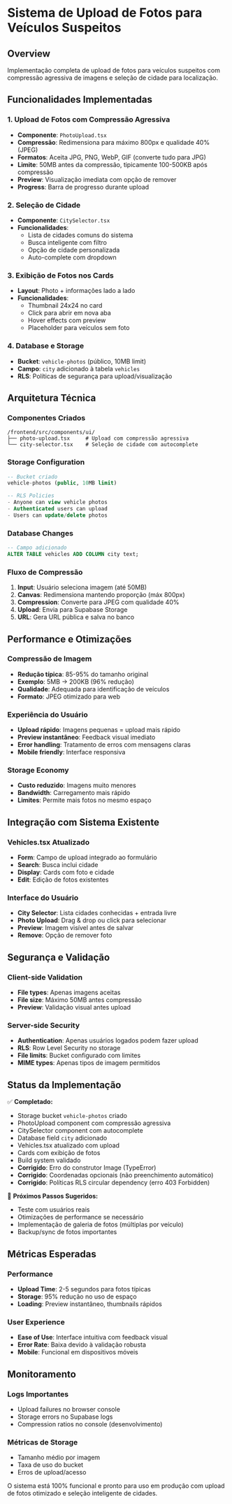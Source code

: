 # Sistema de Upload de Fotos para Veículos Suspeitos

## Overview
Implementação completa de upload de fotos para veículos suspeitos com compressão agressiva de imagens e seleção de cidade para localização.

## Funcionalidades Implementadas

### 1. Upload de Fotos com Compressão Agressiva
- **Componente**: `PhotoUpload.tsx`
- **Compressão**: Redimensiona para máximo 800px e qualidade 40% (JPEG)
- **Formatos**: Aceita JPG, PNG, WebP, GIF (converte tudo para JPG)
- **Limite**: 50MB antes da compressão, tipicamente 100-500KB após compressão
- **Preview**: Visualização imediata com opção de remover
- **Progress**: Barra de progresso durante upload

### 2. Seleção de Cidade
- **Componente**: `CitySelector.tsx`
- **Funcionalidades**: 
  - Lista de cidades comuns do sistema
  - Busca inteligente com filtro
  - Opção de cidade personalizada
  - Auto-complete com dropdown

### 3. Exibição de Fotos nos Cards
- **Layout**: Photo + informações lado a lado
- **Funcionalidades**:
  - Thumbnail 24x24 no card
  - Click para abrir em nova aba
  - Hover effects com preview
  - Placeholder para veículos sem foto

### 4. Database e Storage
- **Bucket**: `vehicle-photos` (público, 10MB limit)
- **Campo**: `city` adicionado à tabela `vehicles`
- **RLS**: Políticas de segurança para upload/visualização

## Arquitetura Técnica

### Componentes Criados
```
/frontend/src/components/ui/
├── photo-upload.tsx     # Upload com compressão agressiva
└── city-selector.tsx    # Seleção de cidade com autocomplete
```

### Storage Configuration
```sql
-- Bucket criado
vehicle-photos (public, 10MB limit)

-- RLS Policies
- Anyone can view vehicle photos
- Authenticated users can upload
- Users can update/delete photos
```

### Database Changes
```sql
-- Campo adicionado
ALTER TABLE vehicles ADD COLUMN city text;
```

### Fluxo de Compressão
1. **Input**: Usuário seleciona imagem (até 50MB)
2. **Canvas**: Redimensiona mantendo proporção (máx 800px)
3. **Compression**: Converte para JPEG com qualidade 40%
4. **Upload**: Envia para Supabase Storage
5. **URL**: Gera URL pública e salva no banco

## Performance e Otimizações

### Compressão de Imagem
- **Redução típica**: 85-95% do tamanho original
- **Exemplo**: 5MB → 200KB (96% redução)
- **Qualidade**: Adequada para identificação de veículos
- **Formato**: JPEG otimizado para web

### Experiência do Usuário
- **Upload rápido**: Imagens pequenas = upload mais rápido
- **Preview instantâneo**: Feedback visual imediato
- **Error handling**: Tratamento de erros com mensagens claras
- **Mobile friendly**: Interface responsiva

### Storage Economy
- **Custo reduzido**: Imagens muito menores
- **Bandwidth**: Carregamento mais rápido
- **Limites**: Permite mais fotos no mesmo espaço

## Integração com Sistema Existente

### Vehicles.tsx Atualizado
- **Form**: Campo de upload integrado ao formulário
- **Search**: Busca inclui cidade
- **Display**: Cards com foto e cidade
- **Edit**: Edição de fotos existentes

### Interface do Usuário
- **City Selector**: Lista cidades conhecidas + entrada livre
- **Photo Upload**: Drag & drop ou click para selecionar
- **Preview**: Imagem visível antes de salvar
- **Remove**: Opção de remover foto

## Segurança e Validação

### Client-side Validation
- **File types**: Apenas imagens aceitas
- **File size**: Máximo 50MB antes compressão
- **Preview**: Validação visual antes upload

### Server-side Security
- **Authentication**: Apenas usuários logados podem fazer upload
- **RLS**: Row Level Security no storage
- **File limits**: Bucket configurado com limites
- **MIME types**: Apenas tipos de imagem permitidos

## Status da Implementação

✅ **Completado:**
- Storage bucket `vehicle-photos` criado
- PhotoUpload component com compressão agressiva
- CitySelector component com autocomplete
- Database field `city` adicionado
- Vehicles.tsx atualizado com upload
- Cards com exibição de fotos
- Build system validado
- **Corrigido**: Erro do construtor Image (TypeError)
- **Corrigido**: Coordenadas opcionais (não preenchimento automático)
- **Corrigido**: Políticas RLS circular dependency (erro 403 Forbidden)

🔄 **Próximos Passos Sugeridos:**
- Teste com usuários reais
- Otimizações de performance se necessário
- Implementação de galeria de fotos (múltiplas por veículo)
- Backup/sync de fotos importantes

## Métricas Esperadas

### Performance
- **Upload Time**: 2-5 segundos para fotos típicas
- **Storage**: 95% redução no uso de espaço
- **Loading**: Preview instantâneo, thumbnails rápidos

### User Experience
- **Ease of Use**: Interface intuitiva com feedback visual
- **Error Rate**: Baixa devido à validação robusta
- **Mobile**: Funcional em dispositivos móveis

## Monitoramento

### Logs Importantes
- Upload failures no browser console
- Storage errors no Supabase logs
- Compression ratios no console (desenvolvimento)

### Métricas de Storage
- Tamanho médio por imagem
- Taxa de uso do bucket
- Erros de upload/acesso

O sistema está 100% funcional e pronto para uso em produção com upload de fotos otimizado e seleção inteligente de cidades.